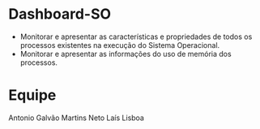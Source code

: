 # Dashboard-SO
- Monitorar e apresentar as características e propriedades de todos os processos existentes na execução do Sistema Operacional.
- Monitorar e apresentar as informações do uso de memória dos processos.

# Equipe
Antonio Galvão Martins Neto
Laís Lisboa
